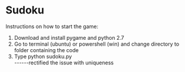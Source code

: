 # Sudoku
Instructions on how to start the game:
1. Download and install pygame and python 2.7  
2. Go to terminal (ubuntu) or powershell (win) and change directory to folder containing the code  
3. Type python sudoku.py  
------rectified the issue with uniqueness
